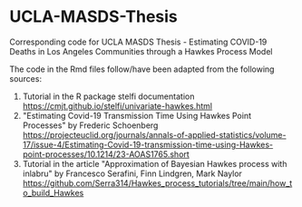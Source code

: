 # UCLA-MASDS-Thesis
Corresponding code for UCLA MASDS Thesis - Estimating COVID-19 Deaths in Los Angeles Communities through a Hawkes Process Model

The code in the Rmd files follow/have been adapted from the following sources:
1. Tutorial in the R package stelfi documentation
https://cmjt.github.io/stelfi/univariate-hawkes.html
2. "Estimating Covid-19 Transmission Time Using Hawkes Point Processes" by Frederic Schoenberg
https://projecteuclid.org/journals/annals-of-applied-statistics/volume-17/issue-4/Estimating-Covid-19-transmission-time-using-Hawkes-point-processes/10.1214/23-AOAS1765.short
3. Tutorial in the article "Approximation of Bayesian Hawkes process with inlabru" by Francesco Serafini, Finn Lindgren, Mark Naylor
https://github.com/Serra314/Hawkes_process_tutorials/tree/main/how_to_build_Hawkes

